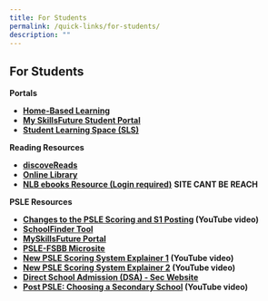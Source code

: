 ```yaml
---
title: For Students
permalink: /quick-links/for-students/
description: ""
---
```

## For Students

**Portals**

* [**Home-Based Learning**](https://sites.google.com/moe.edu.sg/gesps-hbl/home?authuser=1)
* [**My SkillsFuture Student Portal**](https://www.myskillsfuture.gov.sg/content/student/en/primary.html)
* [**Student Learning Space (SLS)**](https://vle.learning.moe.edu.sg/login)


**Reading Resources**

*   [**discoveReads**](http://www.nlb.gov.sg/discovereads/)
*   [**Online Library**](https://ganengsengpri.spydus.com.sg/cgi-bin/spydus.exe/MSGTRN/OPAC/HOME)
*   [**NLB ebooks Resource (Login required)**](http://eresources.nlb.gov.sg/main/Browse?browseBy=children) **SITE CANT BE REACH**

**PSLE Resources**

*   **[Changes to the PSLE Scoring and S1 Posting](https://www.youtube.com/watch?v=XNhLvEk_B90&t=12s) (YouTube video)**
*   [**SchoolFinder Tool**](https://moe.gov.sg/schoolfinder)
*   [**MySkillsFuture Portal**](https://go.gov.sg/exploreschools)
*   [**PSLE-FSBB Microsite**](https://go.gov.sg/pslefsbb)
*   **[New PSLE Scoring System Explainer 1](https://go.gov.sg/psle-explainer-1) (YouTube video)**
*   **[New PSLE Scoring System Explainer 2](https://go.gov.sg/psle-explainer-2) (YouTube video)**
*   [**Direct School Admission (DSA) - Sec Website**](https://www.moe.gov.sg/dsa-sec)
*   **[Post PSLE: Choosing a Secondary School](https://www.youtube.com/watch?v=QxQYEFc1BB4&feature=youtu.be) (YouTube video)**